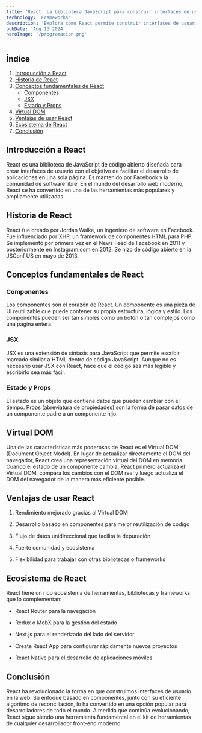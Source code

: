 ```yaml
---
title: 'React: La biblioteca JavaScript para construir interfaces de usuario'
technology: 'Frameworks'
description: 'Explora cómo React permite construir interfaces de usuario interactivas y eficientes mediante el uso de componentes reutilizables y un Virtual DOM que optimiza el rendimiento.'
pubDate: 'Aug 13 2024'
heroImage: '/programacion.png'
---
```

## Índice
1. [Introducción a React](#introducción-a-react)
2. [Historia de React](#historia-de-react)
3. [Conceptos fundamentales de React](#conceptos-fundamentales-de-react)
   - [Componentes](#componentes)
   - [JSX](#jsx)
   - [Estado y Props](#estado-y-props)
4. [Virtual DOM](#virtual-dom)
5. [Ventajas de usar React](#ventajas-de-usar-react)
6. [Ecosistema de React](#ecosistema-de-react)
7. [Conclusión](#conclusión)

## Introducción a React
React es una biblioteca de JavaScript de código abierto diseñada para crear interfaces de usuario con el objetivo de facilitar el desarrollo de aplicaciones en una sola página. Es mantenido por Facebook y la comunidad de software libre. En el mundo del desarrollo web moderno, React se ha convertido en una de las herramientas más populares y ampliamente utilizadas.

## Historia de React
React fue creado por Jordan Walke, un ingeniero de software en Facebook. Fue influenciado por XHP, un framework de componentes HTML para PHP. Se implementó por primera vez en el News Feed de Facebook en 2011 y posteriormente en Instagram.com en 2012. Se hizo de código abierto en la JSConf US en mayo de 2013.

## Conceptos fundamentales de React

### Componentes
Los componentes son el corazón de React. Un componente es una pieza de UI reutilizable que puede contener su propia estructura, lógica y estilo. Los componentes pueden ser tan simples como un botón o tan complejos como una página entera.

### JSX
JSX es una extensión de sintaxis para JavaScript que permite escribir marcado similar a HTML dentro de código JavaScript. Aunque no es necesario usar JSX con React, hace que el código sea más legible y escribirlo sea más fácil.

### Estado y Props
El estado es un objeto que contiene datos que pueden cambiar con el tiempo. Props (abreviatura de propiedades) son la forma de pasar datos de un componente padre a un componente hijo.

## Virtual DOM
Una de las características más poderosas de React es el Virtual DOM (Document Object Model). En lugar de actualizar directamente el DOM del navegador, React crea una representación virtual del DOM en memoria. Cuando el estado de un componente cambia, React primero actualiza el Virtual DOM, compara los cambios con el DOM real y luego actualiza el DOM del navegador de la manera más eficiente posible.

## Ventajas de usar React
1. Rendimiento mejorado gracias al Virtual DOM

2. Desarrollo basado en componentes para mejor reutilización de código

3. Flujo de datos unidireccional que facilita la depuración

4. Fuerte comunidad y ecosistema

5. Flexibilidad para trabajar con otras bibliotecas o frameworks

## Ecosistema de React
React tiene un rico ecosistema de herramientas, bibliotecas y frameworks que lo complementan:
- React Router para la navegación

- Redux o MobX para la gestión del estado

- Next.js para el renderizado del lado del servidor

- Create React App para configurar rápidamente nuevos proyectos

- React Native para el desarrollo de aplicaciones móviles

## Conclusión
React ha revolucionado la forma en que construimos interfaces de usuario en la web. Su enfoque basado en componentes, junto con su eficiente algoritmo de reconciliación, lo ha convertido en una opción popular para desarrolladores de todo el mundo. A medida que continúa evolucionando, React sigue siendo una herramienta fundamental en el kit de herramientas de cualquier desarrollador front-end moderno.